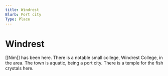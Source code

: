 ```yaml
---
title: Windrest
Blurb: Port city
Type: Place
---
```

# Windrest

[[Nim]] has been here. There is a notable small college, Windrest College, in the area. The town is aquatic, being a port city. There is a temple for the fish crystals here. 
